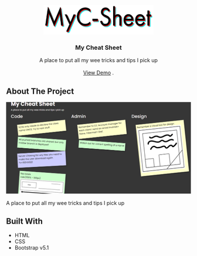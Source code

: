 <br/>
<p align="center">
  <a href="https://github.com/xuz99/My Cheat Sheet">
    <img src="img/logo.png" alt="Logo" width="300" height="80">
  </a>

  <h3 align="center">My Cheat Sheet</h3>

  <p align="center">
    A place to put all my wee tricks and tips I pick up
    <br/>
    <br/>
    <a href="https://github.com/xuz99/My Cheat Sheet">View Demo</a>
    .
  </p>
</p>



## About The Project

![Screen Shot](img/screenshot.png)

A place to put all my wee tricks and tips I pick up

## Built With

* HTML
* CSS
* Bootstrap v5.1

